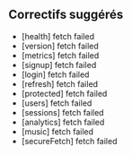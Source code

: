 ## Correctifs suggérés
- [health] fetch failed
- [version] fetch failed
- [metrics] fetch failed
- [signup] fetch failed
- [login] fetch failed
- [refresh] fetch failed
- [protected] fetch failed
- [users] fetch failed
- [sessions] fetch failed
- [analytics] fetch failed
- [music] fetch failed
- [secureFetch] fetch failed
